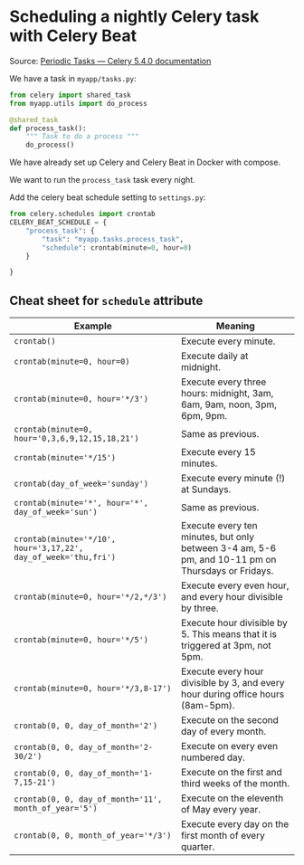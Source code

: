 # Scheduling a nightly Celery task with Celery Beat

Source: [Periodic Tasks — Celery 5.4.0 documentation](https://docs.celeryq.dev/en/stable/userguide/periodic-tasks.html#crontab-schedules) 

We have a task in `myapp/tasks.py`:

```python
from celery import shared_task
from myapp.utils import do_process

@shared_task
def process_task():
    """ Task to do a process """
    do_process()

```

We have already set up Celery and Celery Beat in Docker with compose. 

We want to run the `process_task` task every night. 

Add the celery beat schedule setting to `settings.py`:

```python
from celery.schedules import crontab
CELERY_BEAT_SCHEDULE = {
    "process_task": {
        "task": "myapp.tasks.process_task",
        "schedule": crontab(minute=0, hour=0)
    }

}
```

## Cheat sheet for `schedule` attribute 

| Example                                               | Meaning                                                                                           |
|-------------------------------------------------------|---------------------------------------------------------------------------------------------------|
| `crontab()`                                           | Execute every minute.                                                                             |
| `crontab(minute=0, hour=0)`                           | Execute daily at midnight.                                                                        |
| `crontab(minute=0, hour='*/3')`                       | Execute every three hours: midnight, 3am, 6am, 9am, noon, 3pm, 6pm, 9pm.                          |
| `crontab(minute=0, hour='0,3,6,9,12,15,18,21')`       | Same as previous.                                                                                 |
| `crontab(minute='*/15')`                              | Execute every 15 minutes.                                                                         |
| `crontab(day_of_week='sunday')`                       | Execute every minute (!) at Sundays.                                                              |
| `crontab(minute='*', hour='*', day_of_week='sun')`    | Same as previous.                                                                                 |
| `crontab(minute='*/10', hour='3,17,22', day_of_week='thu,fri')` | Execute every ten minutes, but only between 3-4 am, 5-6 pm, and 10-11 pm on Thursdays or Fridays. |
| `crontab(minute=0, hour='*/2,*/3')`                   | Execute every even hour, and every hour divisible by three.                                       |
| `crontab(minute=0, hour='*/5')`                       | Execute hour divisible by 5. This means that it is triggered at 3pm, not 5pm.                     |
| `crontab(minute=0, hour='*/3,8-17')`                  | Execute every hour divisible by 3, and every hour during office hours (8am-5pm).                  |
| `crontab(0, 0, day_of_month='2')`                     | Execute on the second day of every month.                                                         |
| `crontab(0, 0, day_of_month='2-30/2')`                | Execute on every even numbered day.                                                               |
| `crontab(0, 0, day_of_month='1-7,15-21')`             | Execute on the first and third weeks of the month.                                                |
| `crontab(0, 0, day_of_month='11', month_of_year='5')` | Execute on the eleventh of May every year.                                                        |
| `crontab(0, 0, month_of_year='*/3')`                  | Execute every day on the first month of every quarter.                                            |
